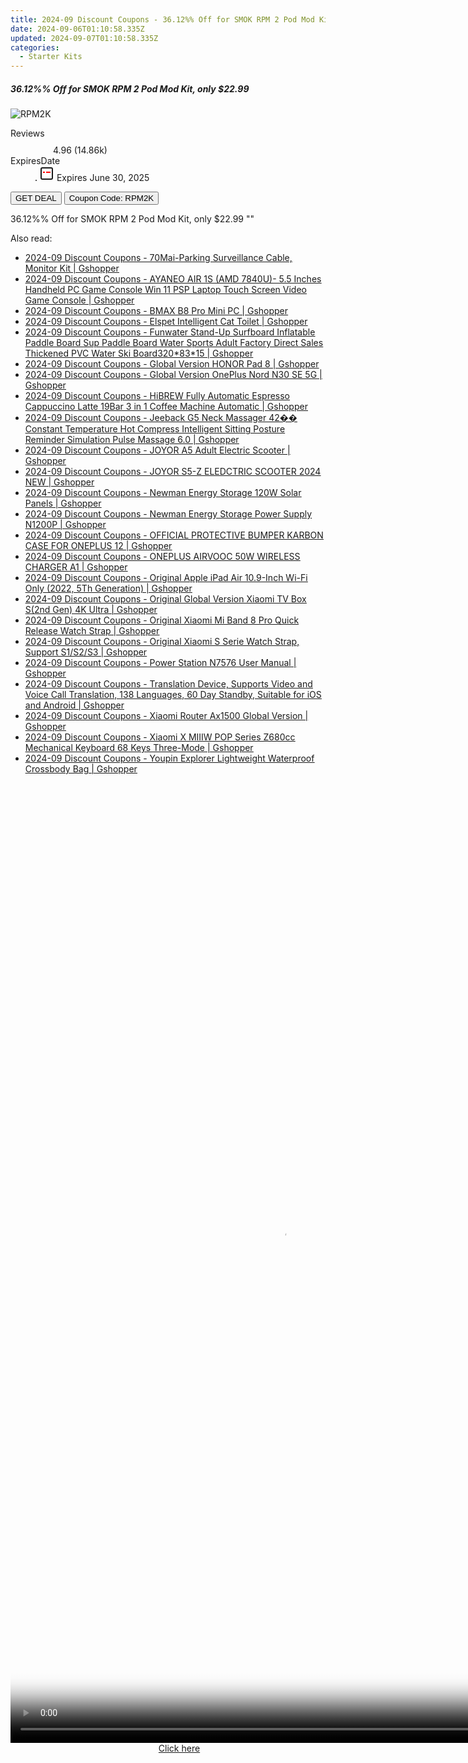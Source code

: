 ```yaml
---
title: 2024-09 Discount Coupons - 36.12%% Off for SMOK RPM 2 Pod Mod Kit, only $22.99 | Vapesourcing Electronics Co.,Ltd.
date: 2024-09-06T01:10:58.335Z
updated: 2024-09-07T01:10:58.335Z
categories:
  - Starter Kits
---
```



<div class="max-w-4xl mx-auto grid grid-cols-1 lg:max-w-5xl lg:gap-x-20 lg:grid-cols-2">
  <div class="relative p-3 col-start-1 row-start-1 flex flex-col-reverse rounded-lg bg-gradient-to-t from-black/75 via-black/0 sm:bg-none sm:row-start-2 sm:p-0 lg:row-start-1">
    <h5 class="mt-1 text-lg font-semibold text-white sm:text-slate-900 md:text-2xl dark:sm:text-white">36.12%% Off for SMOK RPM 2 Pod Mod Kit, only $22.99</h5>
  </div>
  
  <div class="col-start-1 col-end-3 row-start-1 grid gap-4 sm:mb-6 sm:grid-cols-4 lg:col-start-2 lg:row-span-6 lg:row-end-6 lg:mb-0 lg:gap-6">
      <img src="&quot;https://static.shareasale.com/image/90958/deal/SMOK_RPM_2_Pod_Mod_Kit_80W_Colors.jpg&quot;" onClick="javascript:window.open(decodeURIComponent('%22https%3A%2F%2Fwww.shareasale.com%2Fu.cfm%3Fd%3D681876%26m%3D90958%26u%3D4338022%22'), '_blank');void(0);" alt="RPM2K" class="h-60 w-full rounded-lg object-cover sm:col-span-2 sm:h-52 lg:col-span-full" loading="lazy" />
    
  </div>
  <dl class="row-start-2 mt-4 flex items-center text-xs font-medium sm:row-start-3 sm:mt-1 md:mt-2.5 lg:row-start-2">
    <dt class="sr-only">Reviews</dt>
    <dd class="flex items-center text-indigo-600 dark:text-indigo-400">
      <svg width="24" height="24" fill="none" aria-hidden="true" class="mr-1 stroke-current dark:stroke-indigo-500">
        <path d="m12 5 2 5h5l-4 4 2.103 5L12 16l-5.103 3L9 14l-4-4h5l2-5Z" stroke-width="2" stroke-linecap="round" stroke-linejoin="round" />
      </svg>
      <span>4.96 <span class="font-normal text-slate-400">(14.86k)</span></span>
    </dd>
    <dt class="sr-only">ExpiresDate</dt>
    <dd class="flex items-center">
      <svg width="2" height="2" aria-hidden="true" fill="currentColor" class="mx-3 text-slate-300">
        <circle cx="1" cy="1" r="1" />
      </svg>
      <svg width="24" height="24" viewBox="0 0 24 24" fill="none" stroke="currentColor" stroke-width="2">
        <rect x="3" y="3" width="18" height="18" rx="2" fill="#fff" />
        <path d="M6 10L18 10" stroke="red" stroke-width="2" fill="none" />
        <path d="M10 6L10 18" stroke="#fff" stroke-width="2" fill="none" />
      </svg>
      Expires June 30, 2025    </dd>
  </dl>
  <div class="col-start-1 row-start-3 mt-4 self-center sm:col-start-2 sm:row-span-2 sm:row-start-2 sm:mt-0 lg:col-start-1 lg:row-start-3 lg:row-end-4 lg:mt-6">
    <button type="button" onClick="javascript:window.open(decodeURIComponent('%22https%3A%2F%2Fwww.shareasale.com%2Fu.cfm%3Fd%3D681876%26m%3D90958%26u%3D4338022%22'), '_blank');void(0);" class="rounded-lg bg-red-600 px-3 py-2 text-sm font-medium leading-6 text-white">GET DEAL</button>
    <button type="button" onClick="javascript:window.open(decodeURIComponent('%22https%3A%2F%2Fwww.shareasale.com%2Fu.cfm%3Fd%3D681876%26m%3D90958%26u%3D4338022%22'), '_blank');void(0);" class="border-dashed border-2 border-indigo-600 bg-green-100 text-sm leading-6 font-medium py-2 px-3 rounded-lg">Coupon Code: RPM2K</button>
  </div>
  <p class="col-start-1 mt-4 text-sm leading-6 sm:col-span-2 lg:col-span-1 lg:row-start-4 lg:mt-6 dark:text-slate-400">
    36.12%% Off for SMOK RPM 2 Pod Mod Kit, only $22.99 
""  </p>
</div>
<span class="atpl-alsoreadstyle">Also read:</span>
<div><ul>
<li><a href="https://coupons.techidaily.com/coupon-1118316-share-97331-sale/"><u>2024-09 Discount Coupons - 70Mai-Parking Surveillance Cable, Monitor Kit | Gshopper</u></a></li>
<li><a href="https://coupons.techidaily.com/coupon-1118318-share-97331-sale/"><u>2024-09 Discount Coupons - AYANEO AIR 1S (AMD 7840U)- 5.5 Inches Handheld PC Game Console Win 11 PSP Laptop Touch Screen Video Game Console | Gshopper</u></a></li>
<li><a href="https://coupons.techidaily.com/coupon-1118304-share-97331-sale/"><u>2024-09 Discount Coupons - BMAX B8 Pro Mini PC | Gshopper</u></a></li>
<li><a href="https://coupons.techidaily.com/coupon-1118312-share-97331-sale/"><u>2024-09 Discount Coupons - Elspet Intelligent Cat Toilet | Gshopper</u></a></li>
<li><a href="https://coupons.techidaily.com/coupon-1118303-share-97331-sale/"><u>2024-09 Discount Coupons - Funwater Stand-Up Surfboard Inflatable Paddle Board Sup Paddle Board Water Sports Adult Factory Direct Sales Thickened PVC Water Ski Board320*83*15 | Gshopper</u></a></li>
<li><a href="https://coupons.techidaily.com/coupon-1118249-share-97331-sale/"><u>2024-09 Discount Coupons - Global Version HONOR Pad 8 | Gshopper</u></a></li>
<li><a href="https://coupons.techidaily.com/coupon-1118308-share-97331-sale/"><u>2024-09 Discount Coupons - Global Version OnePlus Nord N30 SE 5G | Gshopper</u></a></li>
<li><a href="https://coupons.techidaily.com/coupon-1118305-share-97331-sale/"><u>2024-09 Discount Coupons - HiBREW Fully Automatic Espresso Cappuccino Latte 19Bar 3 in 1 Coffee Machine Automatic | Gshopper</u></a></li>
<li><a href="https://coupons.techidaily.com/coupon-1118307-share-97331-sale/"><u>2024-09 Discount Coupons - Jeeback G5 Neck Massager 42�� Constant Temperature Hot Compress Intelligent Sitting Posture Reminder Simulation Pulse Massage 6.0 | Gshopper</u></a></li>
<li><a href="https://coupons.techidaily.com/coupon-1118310-share-97331-sale/"><u>2024-09 Discount Coupons - JOYOR A5 Adult Electric Scooter | Gshopper</u></a></li>
<li><a href="https://coupons.techidaily.com/coupon-1118319-share-97331-sale/"><u>2024-09 Discount Coupons - JOYOR S5-Z ELEDCTRIC SCOOTER 2024 NEW | Gshopper</u></a></li>
<li><a href="https://coupons.techidaily.com/coupon-1118322-share-97331-sale/"><u>2024-09 Discount Coupons - Newman Energy Storage 120W Solar Panels | Gshopper</u></a></li>
<li><a href="https://coupons.techidaily.com/coupon-1118321-share-97331-sale/"><u>2024-09 Discount Coupons - Newman Energy Storage Power Supply N1200P | Gshopper</u></a></li>
<li><a href="https://coupons.techidaily.com/coupon-1118309-share-97331-sale/"><u>2024-09 Discount Coupons - OFFICIAL PROTECTIVE BUMPER KARBON CASE FOR ONEPLUS 12 | Gshopper</u></a></li>
<li><a href="https://coupons.techidaily.com/coupon-1118317-share-97331-sale/"><u>2024-09 Discount Coupons - ONEPLUS AIRVOOC 50W WIRELESS CHARGER A1 | Gshopper</u></a></li>
<li><a href="https://coupons.techidaily.com/coupon-1118248-share-97331-sale/"><u>2024-09 Discount Coupons - Original Apple iPad Air 10.9-Inch Wi-Fi Only (2022, 5Th Generation) | Gshopper</u></a></li>
<li><a href="https://coupons.techidaily.com/coupon-1118302-share-97331-sale/"><u>2024-09 Discount Coupons - Original Global Version Xiaomi TV Box S(2nd Gen) 4K Ultra | Gshopper</u></a></li>
<li><a href="https://coupons.techidaily.com/coupon-1118313-share-97331-sale/"><u>2024-09 Discount Coupons - Original Xiaomi Mi Band 8 Pro Quick Release Watch Strap | Gshopper</u></a></li>
<li><a href="https://coupons.techidaily.com/coupon-1118306-share-97331-sale/"><u>2024-09 Discount Coupons - Original Xiaomi S Serie Watch Strap, Support S1/S2/S3 | Gshopper</u></a></li>
<li><a href="https://coupons.techidaily.com/coupon-1118320-share-97331-sale/"><u>2024-09 Discount Coupons - Power Station N7576 User Manual | Gshopper</u></a></li>
<li><a href="https://coupons.techidaily.com/coupon-1118311-share-97331-sale/"><u>2024-09 Discount Coupons - Translation Device, Supports Video and Voice Call Translation, 138 Languages, 60 Day Standby, Suitable for iOS and Android | Gshopper</u></a></li>
<li><a href="https://coupons.techidaily.com/coupon-1118314-share-97331-sale/"><u>2024-09 Discount Coupons - Xiaomi Router Ax1500 Global Version | Gshopper</u></a></li>
<li><a href="https://coupons.techidaily.com/coupon-1118301-share-97331-sale/"><u>2024-09 Discount Coupons - Xiaomi X MIIIW POP Series Z680cc Mechanical Keyboard 68 Keys Three-Mode | Gshopper</u></a></li>
<li><a href="https://coupons.techidaily.com/coupon-1118315-share-97331-sale/"><u>2024-09 Discount Coupons - Youpin Explorer Lightweight Waterproof Crossbody Bag | Gshopper</u></a></li>
</ul></div>

<ins class="adsbygoogle"
      style="display:block"
      data-ad-client="ca-pub-7571918770474297"
      data-ad-slot="8358498916"
      data-ad-format="auto"
      data-full-width-responsive="true"></ins>
<!-- affiliate ads begin -->
<span id="1531879">
					<video width="864" height="1536" style="cursor:pointer"
           poster="//a.impactradius-go.com/display-clicktoplayimage/1531879.png"
           onclick="if(!this.playClicked){this.play();this.setAttribute('controls',true);this.playClicked=true;}">
	   <source src="//a.impactradius-go.com/display-ad/16446-1531879">
	   <img src="//a.impactradius-go.com/display-clicktoplayimage/1531879.png" style="border: none; height: 100%; width: 100%; object-fit: contain">
	</video>
	<div style="width:540px;text-align:center"><a href="javascript:window.open(decodeURIComponent('https%3A%2F%2Flaganoo.pxf.io%2Fc%2F5597632%2F1531879%2F16446'), '_blank');void(0);">Click here</a></div>
</span>
<img height="0" width="0" src="https://imp.pxf.io/i/5597632/1531879/16446" style="position:absolute;visibility:hidden;" border="0" />
<!-- affiliate ads end -->